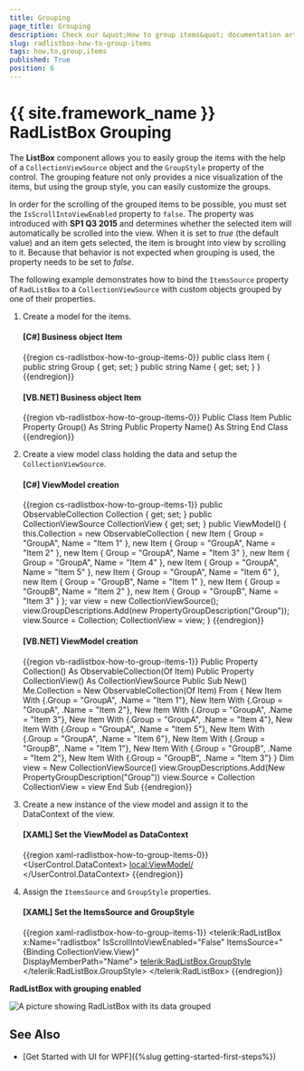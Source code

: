 ```yaml
---
title: Grouping
page_title: Grouping
description: Check our &quot;How to group items&quot; documentation article for the RadListBox {{ site.framework_name }} control.
slug: radlistbox-how-to-group-items
tags: how,to,group,items
published: True
position: 6
---
```


# {{ site.framework_name }} RadListBox Grouping

The __ListBox__ component allows you to easily group the items with the help of a `CollectionViewSource` object and the `GroupStyle` property of the control. The grouping feature not only provides a nice visualization of the items, but using the group style, you can easily customize the groups.

In order for the scrolling of the grouped items to be possible, you must set the `IsScrollIntoViewEnabled` property to `false`. The property was introduced with __SP1 Q3 2015__ and determines whether the selected item will automatically be scrolled into the view. When it is set to *true* (the default value) and an item gets selected, the item is brought into view by scrolling to it. Because that behavior is not expected when grouping is used, the property needs to be set to *false*.

The following example demonstrates how to bind the `ItemsSource` property of `RadListBox` to a `CollectionViewSource` with custom objects grouped by one of their properties.

1. Create a model for the items.

	#### __[C#] Business object Item__  
	{{region cs-radlistbox-how-to-group-items-0}}
		public class Item
		{
			public string Group { get; set; }
			public string Name { get; set; }
		}
	{{endregion}}

	#### __[VB.NET] Business object Item__  
	{{region vb-radlistbox-how-to-group-items-0}}
		Public Class Item
			Public Property Group() As String
			Public Property Name() As String
		End Class
	{{endregion}}

2. Create a view model class holding the data and setup the `CollectionViewSource`. 

	#### __[C#] ViewModel creation__  
	{{region cs-radlistbox-how-to-group-items-1}}
		public ObservableCollection<Item> Collection { get; set; }
		public CollectionViewSource CollectionView { get; set; }
		public ViewModel()
		{
			this.Collection = new ObservableCollection<Item>
			{
				new Item { Group = "GroupA", Name = "Item 1" },
				new Item { Group = "GroupA", Name = "Item 2" },
				new Item { Group = "GroupA", Name = "Item 3" },
				new Item { Group = "GroupA", Name = "Item 4" },
				new Item { Group = "GroupA", Name = "Item 5" },
				new Item { Group = "GroupA", Name = "Item 6" },
				new Item { Group = "GroupB", Name = "Item 1" },
				new Item { Group = "GroupB", Name = "Item 2" },
				new Item { Group = "GroupB", Name = "Item 3" }
			};
			var view = new CollectionViewSource();
			view.GroupDescriptions.Add(new PropertyGroupDescription("Group"));
			view.Source = Collection;
			CollectionView = view;
		}
	{{endregion}}

	#### __[VB.NET] ViewModel creation__  
	{{region vb-radlistbox-how-to-group-items-1}}
		Public Property Collection() As ObservableCollection(Of Item)
		Public Property CollectionView() As CollectionViewSource
		Public Sub New()
			Me.Collection = New ObservableCollection(Of Item) From {
				New Item With {.Group = "GroupA", .Name = "Item 1"},
				New Item With {.Group = "GroupA", .Name = "Item 2"},
				New Item With {.Group = "GroupA", .Name = "Item 3"},
				New Item With {.Group = "GroupA", .Name = "Item 4"},
				New Item With {.Group = "GroupA", .Name = "Item 5"},
				New Item With {.Group = "GroupA", .Name = "Item 6"},
				New Item With {.Group = "GroupB", .Name = "Item 1"},
				New Item With {.Group = "GroupB", .Name = "Item 2"},
				New Item With {.Group = "GroupB", .Name = "Item 3"}
			}
			Dim view = New CollectionViewSource()
			view.GroupDescriptions.Add(New PropertyGroupDescription("Group"))
			view.Source = Collection
			CollectionView = view
		End Sub
	{{endregion}}

3. Create a new instance of the view model and assign it to the DataContext of the view.

	#### __[XAML] Set the ViewModel as DataContext__  
	{{region xaml-radlistbox-how-to-group-items-0}}
		<UserControl.DataContext>
			<local:ViewModel/>
		</UserControl.DataContext>
	{{endregion}}

4. Assign the `ItemsSource` and `GroupStyle` properties.

	#### __[XAML] Set the ItemsSource and GroupStyle__  
	{{region xaml-radlistbox-how-to-group-items-1}}
		<telerik:RadListBox x:Name="radlistbox" IsScrollIntoViewEnabled="False"
								ItemsSource="{Binding CollectionView.View}"  
								DisplayMemberPath="Name">
			<telerik:RadListBox.GroupStyle>
				<GroupStyle/>
			</telerik:RadListBox.GroupStyle>
		</telerik:RadListBox>
	{{endregion}}

__RadListBox with grouping enabled__

![A picture showing RadListBox with its data grouped](images/radlistbox_how_to_group_items_01.png)
	
## See Also  
* [Get Started with UI for WPF]({%slug getting-started-first-steps%})